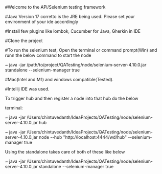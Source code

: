 #Welcome to the APi/Selenium testing framework

#Java Version 17 corretto is the JRE being used. Please set your environment of your ide accordingly

#Install few plugins like lombok, Cucumber for Java, Gherkin in IDE

#Clone the project

#To run the selenium test, Open the terminal or command prompt(Win) and runn the below command to start the node

~ java -jar /path/to/project/QATesting/node/selenium-server-4.10.0.jar standalone --selenium-manager true

#Mac(Intel and M1) and windows compatible(Tested).

#Intellij IDE was used.


To trigger hub and then register a node into that hub do the below

terminal:

~ java -jar /Users/chintuvedanth/IdeaProjects/QATesting/node/selenium-server-4.10.0.jar hub

~ java -jar /Users/chintuvedanth/IdeaProjects/QATesting/node/selenium-server-4.10.0.jar node --hub "http://localhost:4444/wd/hub" --selenium-manager true

Using the standalone takes care of both of these like below

~ java -jar /Users/chintuvedanth/IdeaProjects/QATesting/node/selenium-server-4.10.0.jar standalone --selenium-manager true

